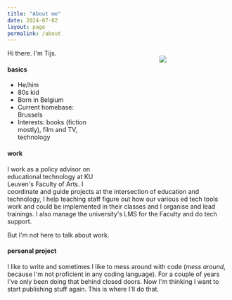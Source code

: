 ```yaml
---
title: "About me"
date: 2024-07-02
layout: page
permalink: /about
---
```


<div style="float: right; width: 300px; height: 300px;"><p style="text-align:center;"><img src="https://upload.wikimedia.org/wikipedia/commons/e/e0/PlaceholderLC.png" /></p></div>
Hi there. I'm Tijs.

#### basics
- He/him
- 80s kid
- Born in Belgium
- Current homebase: Brussels
- Interests: books (fiction mostly), film and TV, technology

#### work
I work as a policy advisor on educational technology at KU Leuven's Faculty of Arts. I coordinate and guide projects at the intersection of education and technology, I help teaching staff figure out how our various ed tech tools work and could be implemented in their classes and I organise and lead trainings. I also manage the university's LMS for the Faculty and do tech support.

But I'm not here to talk about work. 

#### personal project
I like to write and sometimes I like to mess around with code (_mess around_, because I'm not proficient in any coding language). For a couple of years I've only been doing that behind closed doors. Now I'm thinking I want to start publishing stuff again. This is where I'll do that.
